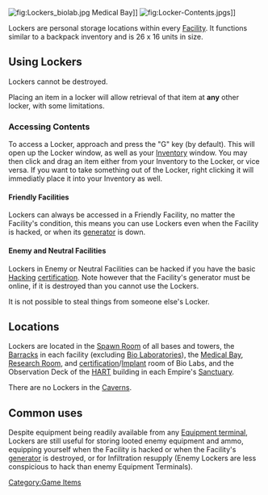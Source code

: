 ![](Lockers_biolab.jpg "fig:Lockers_biolab.jpg") Medical Bay\]\]
![](Locker-Contents.jpg "fig:Locker-Contents.jpg")s\]\]

Lockers are personal storage locations within every
[Facility](facilities "wikilink"). It functions similar to a backpack
inventory and is 26 x 16 units in size.

## Using Lockers

Lockers cannot be destroyed.

Placing an item in a locker will allow retrieval of that item at **any**
other locker, with some limitations.

### Accessing Contents

To access a Locker, approach and press the "G" key (by default). This
will open up the Locker window, as well as your
[Inventory](Inventory "wikilink") window. You may then click and drag an
item either from your Inventory to the Locker, or vice versa. If you
want to take something out of the Locker, right clicking it will
immediatly place it into your Inventory as well.

#### Friendly Facilities

Lockers can always be accessed in a Friendly Facility, no matter the
Facility's condition, this means you can use Lockers even when the
Facility is hacked, or when its [generator](generator "wikilink") is
down.

#### Enemy and Neutral Facilities

Lockers in Enemy or Neutral Facilities can be hacked if you have the
basic [Hacking](Hacking_(Certification) "wikilink")
[certification](certification "wikilink"). Note however that the
Facility's generator must be online, if it is destroyed than you cannot
use the Lockers.

It is not possible to steal things from someone else's Locker.

## Locations

Lockers are located in the [Spawn Room](Spawn_Room "wikilink") of all
bases and towers, the [Barracks](Barracks "wikilink") in each facility
(excluding [Bio Laboratories](Bio_Laboratory "wikilink")), the [Medical
Bay](Medical_Bay "wikilink"), [Research Room](Research_Room "wikilink"),
and
[certification](certification "wikilink")/[Implant](Implant "wikilink")
room of Bio Labs, and the Observation Deck of the
[HART](HART "wikilink") building in each Empire's
[Sanctuary](Sanctuary "wikilink").

There are no Lockers in the [Caverns](Cavern "wikilink").

## Common uses

Despite equipment being readily available from any [Equipment
terminal](Equipment_terminal "wikilink"), Lockers are still useful for
storing looted enemy equipment and ammo, equipping yourself when the
Facility is hacked or when the Facility's
[generator](generator "wikilink") is destroyed, or for Infiltration
resupply (Enemy Lockers are less conspicious to hack than enemy
Equipment Terminals).

[Category:Game Items](Category:Game_Items "wikilink")